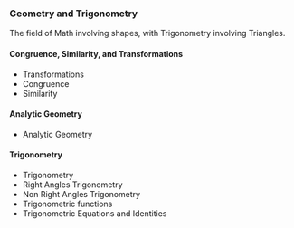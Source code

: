### Geometry and Trigonometry
The field of Math involving shapes, with Trigonometry involving Triangles.

#### Congruence, Similarity, and Transformations
- Transformations
- Congruence
- Similarity

#### Analytic Geometry
- Analytic Geometry

#### Trigonometry
- Trigonometry
- Right Angles Trigonometry
- Non Right Angles Trigonometry
- Trigonometric functions
- Trigonometric Equations and Identities